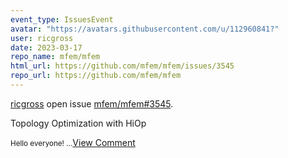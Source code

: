```yaml
---
event_type: IssuesEvent
avatar: "https://avatars.githubusercontent.com/u/112960841?"
user: ricgross
date: 2023-03-17
repo_name: mfem/mfem
html_url: https://github.com/mfem/mfem/issues/3545
repo_url: https://github.com/mfem/mfem
---
```


<a href='https://github.com/ricgross' target='_blank'>ricgross</a> open issue <a href='https://github.com/mfem/mfem/issues/3545' target='_blank'>mfem/mfem#3545</a>.

<p>Topology Optimization with HiOp</p><small>Hello everyone!...</small><a href='https://github.com/mfem/mfem/issues/3545' target='_blank'>View Comment</a>